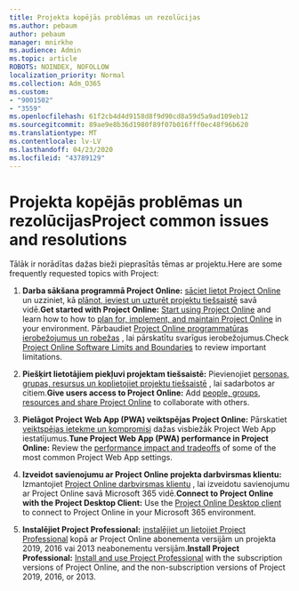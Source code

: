 ```yaml
---
title: Projekta kopējās problēmas un rezolūcijas
ms.author: pebaum
author: pebaum
manager: mnirkhe
ms.audience: Admin
ms.topic: article
ROBOTS: NOINDEX, NOFOLLOW
localization_priority: Normal
ms.collection: Adm_O365
ms.custom:
- "9001502"
- "3559"
ms.openlocfilehash: 61f2cb4d4d9158d8f9d90cd8a59d5a9ad109eb12
ms.sourcegitcommit: 89ae9e8b36d1980f89f07b016fff0ec48f96b620
ms.translationtype: MT
ms.contentlocale: lv-LV
ms.lasthandoff: 04/23/2020
ms.locfileid: "43789129"
---
```

# <a name="project-common-issues-and-resolutions"></a><span data-ttu-id="1d6a9-102">Projekta kopējās problēmas un rezolūcijas</span><span class="sxs-lookup"><span data-stu-id="1d6a9-102">Project common issues and resolutions</span></span>

<span data-ttu-id="1d6a9-103">Tālāk ir norādītas dažas bieži pieprasītās tēmas ar projektu.</span><span class="sxs-lookup"><span data-stu-id="1d6a9-103">Here are some frequently requested topics with Project:</span></span>

1. <span data-ttu-id="1d6a9-104">**Darba sākšana programmā Project Online:**  [sāciet lietot Project Online](https://docs.microsoft.com/ProjectOnline/get-started-with-project-online) un uzziniet, kā [plānot, ieviest un uzturēt projektu tiešsaistē](https://docs.microsoft.com/projectonline/project-online) savā vidē.</span><span class="sxs-lookup"><span data-stu-id="1d6a9-104">**Get started with Project Online:**  [Start using Project Online](https://docs.microsoft.com/ProjectOnline/get-started-with-project-online) and learn how to how to [plan for, implement, and maintain Project Online](https://docs.microsoft.com/projectonline/project-online) in your environment.</span></span> <span data-ttu-id="1d6a9-105">Pārbaudiet [Project Online programmatūras ierobežojumus un robežas](https://docs.microsoft.com/ProjectOnline/project-online-software-boundaries-and-limits) , lai pārskatītu svarīgus ierobežojumus.</span><span class="sxs-lookup"><span data-stu-id="1d6a9-105">Check [Project Online Software Limits and Boundaries](https://docs.microsoft.com/ProjectOnline/project-online-software-boundaries-and-limits) to review important limitations.</span></span>

2. <span data-ttu-id="1d6a9-106">**Piešķirt lietotājiem piekļuvi projektam tiešsaistē:** Pievienojiet [personas, grupas, resursus un koplietojiet projektu tiešsaistē](https://docs.microsoft.com/projectonline/step-2-add-people-to-project-online) , lai sadarbotos ar citiem.</span><span class="sxs-lookup"><span data-stu-id="1d6a9-106">**Give users access to Project Online:** Add [people, groups, resources and share Project Online](https://docs.microsoft.com/projectonline/step-2-add-people-to-project-online) to collaborate with others.</span></span> 

3. <span data-ttu-id="1d6a9-107">**Pielāgot Project Web App (PWA) veiktspējas Project Online:** Pārskatiet [veiktspējas ietekme un kompromisi](https://docs.microsoft.com/projectonline/tune-project-online-performance) dažas visbiežāk Project Web App iestatījumus.</span><span class="sxs-lookup"><span data-stu-id="1d6a9-107">**Tune Project Web App (PWA) performance in Project Online:** Review the [performance impact and tradeoffs](https://docs.microsoft.com/projectonline/tune-project-online-performance) of some of the most common Project Web App settings.</span></span>

4. <span data-ttu-id="1d6a9-108">**Izveidot savienojumu ar Project Online projekta darbvirsmas klientu:** Izmantojiet [Project Online darbvirsmas klientu](https://docs.microsoft.com/projectonline/connect-to-project-online-with-the-project-online-desktop-client) , lai izveidotu savienojumu ar Project Online savā Microsoft 365 vidē.</span><span class="sxs-lookup"><span data-stu-id="1d6a9-108">**Connect to Project Online with the Project Desktop Client:** Use the [Project Online Desktop client](https://docs.microsoft.com/projectonline/connect-to-project-online-with-the-project-online-desktop-client) to connect to Project Online in your Microsoft 365 environment.</span></span> 

5. <span data-ttu-id="1d6a9-109">**Instalējiet Project Professional:** [instalējiet un lietojiet Project Professional](https://support.office.com/article/install-project-7059249b-d9fe-4d61-ab96-5c5bf435f281) kopā ar Project Online abonementa versijām un projekta 2019, 2016 vai 2013 neabonementu versijām.</span><span class="sxs-lookup"><span data-stu-id="1d6a9-109">**Install Project Professional:** [Install and use Project Professional](https://support.office.com/article/install-project-7059249b-d9fe-4d61-ab96-5c5bf435f281) with the subscription versions of Project Online, and the non-subscription versions of Project 2019, 2016, or 2013.</span></span>
